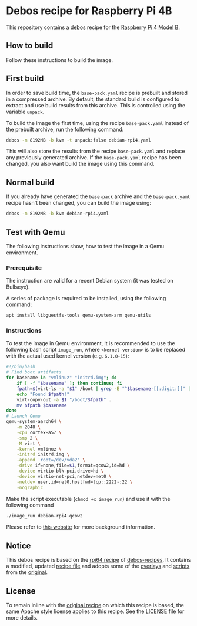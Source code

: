 # Debos recipe for Raspberry Pi 4B

This repository contains a [debos](https://github.com/go-debos/debos) recipe for
the [Raspberry Pi 4 Model
B](https://www.raspberrypi.com/products/raspberry-pi-4-model-b/).

## How to build

Follow these instructions to build the image.

## First build

In order to save build time, the `base-pack.yaml` recipe is prebuilt and stored
in a compressed archive. By default, the standard build is configured to extract and use build results from this archive. This is controlled using the variable `unpack`.

To build the image the first time, using the recipe `base-pack.yaml` instead of
the prebuilt archive, run the following command:

```bash
debos -m 8192MB -b kvm -t unpack:false debian-rpi4.yaml
```

This will also store the results from the recipe `base-pack.yaml` and replace
any previously generated archive. If the `base-pack.yaml` recipe has been
changed, you also want build the image using this command.

## Normal build

If you already have generated the `base-pack` archive and the `base-pack.yaml`
recipe hasn't been changed, you can build the image using:

```bash
debos -m 8192MB -b kvm debian-rpi4.yaml
```

## Test with Qemu

The following instructions show, how to test the image in a Qemu environment.

### Prerequisite

The instruction are valid for a recent Debian system (it was tested on Bullseye).

A series of package is required to be installed, using the following command:

```bash
apt install libguestfs-tools qemu-system-arm qemu-utils
```

### Instructions

To test the image in Qemu environment, it is recommended to use the following bash script `image_run`, where `<kernel-version>` is to be replaced with the actual used kernel version (e.g. `6.1.0-15`):

```bash
#!/bin/bash
# Find boot artifacts
for basename in "vmlinuz" "initrd.img"; do
    if [ -f "$basename" ]; then continue; fi
    fpath=$(virt-ls -a "$1" /boot | grep -E "^$basename-[[:digit:]]" | sort -r | head -n 1)
    echo "Found $fpath!"
    virt-copy-out -a $1 "/boot/$fpath" .
    mv $fpath $basename
done
# Launch Qemu
qemu-system-aarch64 \
    -m 2048 \
    -cpu cortex-a57 \
    -smp 2 \
    -M virt \
    -kernel vmlinuz \
    -initrd initrd.img \
    -append 'root=/dev/vda2' \
    -drive if=none,file=$1,format=qcow2,id=hd \
    -device virtio-blk-pci,drive=hd \
    -device virtio-net-pci,netdev=net0 \
    -netdev user,id=net0,hostfwd=tcp::2222-:22 \
    -nographic
```

Make the script executable (`chmod +x image_run`) and use it with the following
command

```bash
./image_run debian-rpi4.qcow2
```

Please refer to [this
website](https://translatedcode.wordpress.com/2017/07/24/installing-debian-on-qemus-64-bit-arm-virt-board/)
for more background information.

## Notice

This debos recipe is based on the [rpi64
recipe](https://github.com/go-debos/debos-recipes/tree/main/rpi64) of
[debos-recipes](https://github.com/go-debos/debos-recipes). It contains a
modified, updated [recipe file](debian-rpi4.yaml) and adopts some of the
[overlays](overlays) and [scripts](scripts) from the
[original](https://github.com/go-debos/debos-recipes).

## License

To remain inline with the [original
recipe](https://github.com/go-debos/debos-recipes) on which this recipe is
based, the same Apache style license applies to this recipe. See the
[LICENSE](LICENSE) file for more details.
